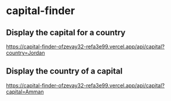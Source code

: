 # capital-finder
## Display the capital for a country
https://capital-finder-ofzevay32-refa3e99.vercel.app/api/capital?country=Jordan
## Display the country of a capital
https://capital-finder-ofzevay32-refa3e99.vercel.app/api/capital?capital=Amman